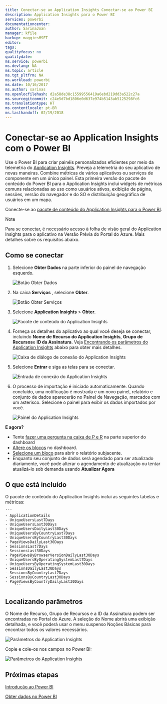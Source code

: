 ```yaml
---
title: Conectar-se ao Application Insights Conectar-se ao Power BI
description: Application Insights para o Power BI
services: powerbi
documentationcenter: 
author: SarinaJoan
manager: kfile
backup: maggiesMSFT
editor: 
tags: 
qualityfocus: no
qualitydate: 
ms.service: powerbi
ms.devlang: NA
ms.topic: article
ms.tgt_pltfrm: NA
ms.workload: powerbi
ms.date: 10/16/2017
ms.author: sarinas
ms.openlocfilehash: d2a58de38c15599556419a6ebd219dd3a522c27a
ms.sourcegitcommit: c24e5d7bd1806e0d637e974b5143ab5125298fc6
ms.translationtype: HT
ms.contentlocale: pt-BR
ms.lasthandoff: 02/19/2018
---
```

# <a name="connect-to-application-insights-with-power-bi"></a>Conectar-se ao Application Insights com o Power BI
Use o Power BI para criar painéis personalizados eficientes por meio da telemetria do [Application Insights](https://azure.microsoft.com/documentation/articles/app-insights-overview/). Preveja a telemetria do seu aplicativo de novas maneiras. Combine métricas de vários aplicativos ou serviços de componente em um único painel. Esta primeira versão do pacote de conteúdo do Power BI para o Application Insights inclui widgets de métricas comuns relacionadas ao uso como usuários ativos, exibição de página, sessões, versão do navegador e do SO e distribuição geográfica de usuários em um mapa.

Conecte-se ao [pacote de conteúdo do Application Insights para o Power BI](https://app.powerbi.com/getdata/services/application-insights).

>[!NOTE]
>Para se conectar, é necessário acesso à folha de visão geral do Application Insights para o aplicativo na Versão Prévia do Portal do Azure. Mais detalhes sobre os requisitos abaixo.

## <a name="how-to-connect"></a>Como se conectar
1. Selecione **Obter Dados** na parte inferior do painel de navegação esquerdo.
   
    ![Botão Obter Dados](media/service-connect-to-application-insights/pbi_getdata.png)
2. Na caixa **Serviços** , selecione **Obter**.
   
    ![Botão Obter Serviços](media/service-connect-to-application-insights/pbi_getservices.png)
3. Selecione **Application Insights** > **Obter**.
   
    ![Pacote de conteúdo do Application Insights](media/service-connect-to-application-insights/appinsights.png)
4. Forneça os detalhes do aplicativo ao qual você deseja se conectar, incluindo **Nome de Recurso do Application Insights**, **Grupo de Recursos**e **ID da Assinatura**. Veja [Encontrando os parâmetros do Application Insights](#FindingAppInsightsParams) abaixo para obter mais detalhes.
   
    ![Caixa de diálogo de conexão do Application Insights](media/service-connect-to-application-insights/pbi_contpkappinsitconnectndialog.png)    
5. Selecione **Entrar** e siga as telas para se conectar.
   
    ![Entrada de conexão do Application Insights](media/service-connect-to-application-insights/pbi_contpkappinsitconnectn2.png)
6. O processo de importação é iniciado automaticamente. Quando concluído, uma notificação é mostrada e um novo painel, relatório e conjunto de dados aparecerão no Painel de Navegação, marcados com um asterisco.  Selecione o painel para exibir os dados importados por você.
   
    ![Painel do Application Insights](media/service-connect-to-application-insights/pbi_contpkappinsitdash.png)

**E agora?**

* Tente [fazer uma pergunta na caixa de P e R](power-bi-q-and-a.md) na parte superior do dashboard
* [Altere os blocos](service-dashboard-edit-tile.md) no dashboard.
* [Selecione um bloco](service-dashboard-tiles.md) para abrir o relatório subjacente.
* Enquanto seu conjunto de dados será agendado para ser atualizado diariamente, você pode alterar o agendamento de atualização ou tentar atualizá-lo sob demanda usando **Atualizar Agora**

## <a name="whats-included"></a>O que está incluído
O pacote de conteúdo do Application Insights inclui as seguintes tabelas e métricas:  

    ´´´
    - ApplicationDetails  
    - UniqueUsersLast7Days   
    - UniqueUsersLast30Days   
    - UniqueUsersDailyLast30Days  
    - UniqueUsersByCountryLast7Days  
    - UniqueUsersByCountryLast30Days   
    - PageViewsDailyLast30Days   
    - SessionsLast7Days   
    - SessionsLast30Days  
    - PageViewsByBrowserVersionDailyLast30Days   
    - UniqueUsersByOperatingSystemLast7Days   
    - UniqueUsersByOperatingSystemLast30Days    
    - SessionsDailyLast30Days   
    - SessionsByCountryLast7Days   
    - SessionsByCountryLast30Days   
    - PageViewsByCountryDailyLast30Days  
        ´´´ 

<a name="FindingAppInsightsParams"></a>

## <a name="finding-parameters"></a>Localizando parâmetros
O Nome de Recurso, Grupo de Recursos e a ID da Assinatura podem ser encontradas no Portal do Azure. A seleção do Nome abrirá uma exibição detalhada, e você poderá usar o menu suspenso Noções Básicas para encontrar todos os valores necessários.

![Parâmetros do Application Insights](media/service-connect-to-application-insights/pbi_contpkappinsitparams.png)

Copie e cole-os nos campos no Power BI:

![Parâmetros do Application Insights](media/service-connect-to-application-insights/pbi_contpkappinsitparam2.png)

## <a name="next-steps"></a>Próximas etapas
[Introdução ao Power BI](service-get-started.md)

[Obter dados no Power BI](service-get-data.md)

